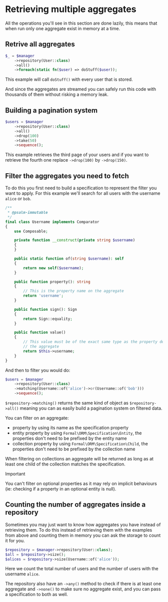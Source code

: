 # Retrieving multiple aggregates

All the operations you'll see in this section are done lazily, this means that when run only one aggregate exist in memory at a time.

## Retrive all aggregates

```php
$_ = $manager
    ->repository(User::class)
    ->all()
    ->foreach(static fn($user) => doStuff($user));
```

This example will call `doStuff()` with every user that is stored.

And since the aggregates are streamed you can safely run this code with thousands of them without risking a memory leak.

## Building a pagination system

```php
$users = $manager
    ->repository(User::class)
    ->all()
    ->drop(100)
    ->take(50)
    ->sequence();
```

This example retrieves the third page of your users and if you want to retrieve the fourth one replace `->drop(100)` by `->drop(150)`.

## Filter the aggregates you need to fetch

To do this you first need to build a specification to represent the filter you want to apply. For this example we'll search for all users with the username `alice` or `bob`.

```php
/**
 * @psalm-immutable
 */
final class Username implements Comparator
{
    use Composable;

    private function __construct(private string $username)
    {
    }

    public static function of(string $username): self
    {
        return new self($username);
    }

    public function property(): string
    {
        // This is the property name on the aggregate
        return 'username';
    }

    public function sign(): Sign
    {
        return Sign::equality;
    }

    public function value()
    {
        // This value must be of the exact same type as the property defined in
        // the aggregate
        return $this->username;
    }
}
```

And then to filter you would do:

```php
$users = $manager
    ->repository(User::class)
    ->matching(Username::of('alice')->or(Username::of('bob')))
    ->sequence();
```

`$repository->matching()` returns the same kind of object as `$repository->all()` meaning you can as easily build a pagination system on filtered data.

You can filter on an aggregate:
- property by using its name as the specification property
- entity property by using `Formal\ORM\Specification\Entity`, the properties don't need to be prefixed by the entity name
- collection property by using `Formal\ORM\Specification\Child`, the properties don't need to be prefixed by the collection name

When filtering on collections an aggregate will be returned as long as at least one child of the collection matches the specification.

> [!IMPORTANT]
> You can't filter on optional properties as it may rely on implicit behaviours (ie: checking if a property in an optional entity is null).


## Counting the number of aggregates inside a repository

Sometimes you may just want to know how aggregates you have instead of retrieving them. To do this instead of retrieving them with the examples from above and counting them in memory you can ask the storage to count it for you.

```php
$repository = $manager->repository(User::class);
$all = $repository->size();
$alices = $repository->size(Username::of('alice'));
```

Here we count the total number of users and the number of users with the username `alice`.

The repository also have an `->any()` method to check if there is at least one aggregate and `->none()` to make sure no aggregate exist, and you can pass a specification to both as well.
